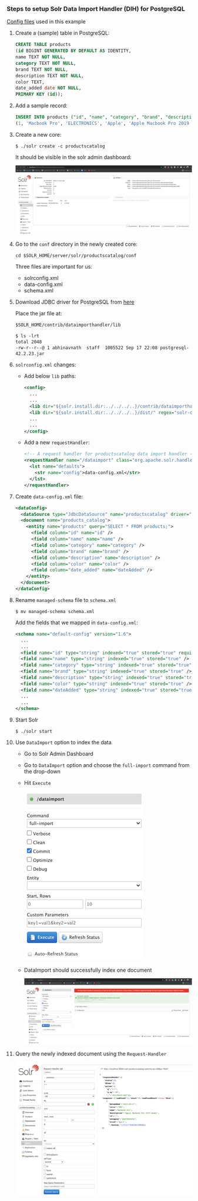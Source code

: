 ### Steps to setup Solr Data Import Handler (DIH) for PostgreSQL

[Config files](./dih_config_files "Config Files") used in this example

1. Create a (sample) table in PostgreSQL:

   ```sql
   CREATE TABLE products
   (id BIGINT GENERATED BY DEFAULT AS IDENTITY,
   name TEXT NOT NULL,
   category TEXT NOT NULL,
   brand TEXT NOT NULL,
   description TEXT NOT NULL,
   color TEXT,
   date_added date NOT NULL,
   PRIMARY KEY (id));
   ```

2. Add a sample record:

   ```sql
   INSERT INTO products ("id", "name", "category", "brand", "description", "color", "date_added") VALUES
   (1, 'Macbook Pro', 'ELECTRONICS', 'Apple', 'Apple Macbook Pro 2019 model', 'RED', '2021-09-17');
   ```

3. Create a new core:

   ```
   $ ./solr create -c productscatalog
   ```

   It should be visible in the solr admin dashboard:

   ![Solr Admin Dashboard](./images/solr_admin_new_core.png "New Core in Solr Admin Dashboard")


4. Go to the `conf` directory in the newly created core:

   ```
   cd $SOLR_HOME/server/solr/productscatalog/conf
   ```

   Three files are important for us:

   - solrconfig.xml
   - data-config.xml
   - schema.xml


5. Download JDBC driver for PostgreSQL from [here](https://jdbc.postgresql.org/download.html "PostgreSQL JDBC driver")

   Place the jar file at:

   ```shell
   $SOLR_HOME/contrib/dataimporthandler/lib
   ```

   ```shell
   $ ls -lrt
   total 2048
   -rw-r--r--@ 1 abhinavnath  staff  1005522 Sep 17 22:08 postgresql-42.2.23.jar
   ```

6. `solrconfig.xml` changes:

   - Add below `lib` paths:
     ```xml
     <config>
       ...
       ...
       <lib dir="${solr.install.dir:../../../..}/contrib/dataimporthandler/lib" regex=".*\.jar" />
       <lib dir="${solr.install.dir:../../../..}/dist/" regex="solr-dataimporthandler-.*\.jar" />
       ...
       ...
     </config>
     ```

   - Add a new `requestHandler`:
     ```xml
     <!-- A request handler for productscatalog data import handler -->
     <requestHandler name="/dataimport" class="org.apache.solr.handler.dataimport.DataImportHandler">
       <lst name="defaults">
         <str name="config">data-config.xml</str>
       </lst>
     </requestHandler>
     ```


7. Create `data-config.xml` file:

   ```xml
   <dataConfig>
     <dataSource type="JdbcDataSource" name="productscatalog" driver="org.postgresql.Driver" url="jdbc:postgresql://127.0.0.1:5432/products-db" user="postgres" password="postgres" />
     <document name="products_catalog">
       <entity name="products" query="SELECT * FROM products;">
         <field column="id" name="id" />
         <field column="name" name="name" />
         <field column="category" name="category" />
         <field column="brand" name="brand" />
         <field column="description" name="description" />
         <field column="color" name="color" />
         <field column="date_added" name="dateAdded" />
       </entity>
     </document>
   </dataConfig>
   ```


8. Rename `managed-schema` file to `schema.xml`

   ```shell
   $ mv managed-schema schema.xml
   ```

   Add the fields that we mapped in `data-config.xml`:

   ```xml
   <schema name="default-config" version="1.6">
     ...
     ...
     <field name="id" type="string" indexed="true" stored="true" required="true" multiValued="false" />
     <field name="name" type="string" indexed="true" stored="true" />
     <field name="category" type="string" indexed="true" stored="true" />
     <field name="brand" type="string" indexed="true" stored="true" />
     <field name="description" type="string" indexed="true" stored="true" />
     <field name="color" type="string" indexed="true" stored="true" />
     <field name="dateAdded" type="string" indexed="true" stored="true" />
     ...
     ...
   </schema>
   ```


9. Start Solr

   ```shell
   $ ./solr start
   ```


10. Use `DataImport` option to index the data

    - Go to Solr Admin Dashboard
    - Go to `DataImport` option and choose the `full-import` command from the drop-down
    - Hit `Execute`

      <img src="images/dataimport.png" alt="DataImport Execute" style="height: 460px; width:326px;"/>

    - DataImport should successfully index one document

      ![Indexing completed](./images/dataimport_indexing_completed.png "Indexing completed")


11. Query the newly indexed document using the `Request-Handler`

    ![Request Handler](./images/request_handler_query.png "Request Handler")
